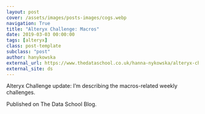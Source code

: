 ```yaml
---
layout: post
cover: /assets/images/posts-images/cogs.webp
navigation: True
title: "Alteryx Challenge: Macros"
date: 2019-03-03 00:00:00
tags: [alteryx]
class: post-template
subclass: "post"
author: hanykowska
external_url: https://www.thedataschool.co.uk/hanna-nykowska/alteryx-challenge-macros/
external_site: ds
---
```


Alteryx Challenge update: I’m describing the macros-related weekly challenges.

Published on The Data School Blog.
